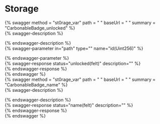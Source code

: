 
Storage
=======
  
{% swagger method = "st0rage_var" path = " " baseUrl = " " summary = "CarbonableBadge_unlocked" %}  
{% swagger-description %}  
  
{% endswagger-description %}  
{% swagger-parameter in="path" type="" name="id(Uint256)" %}  
  
{% endswagger-parameter %}  
{% swagger-response status="unlocked(felt)" description="" %}  
{% endswagger-response %}  
{% endswagger %}  
{% swagger method = "st0rage_var" path = " " baseUrl = " " summary = "CarbonableBadge_name" %}  
{% swagger-description %}  
  
{% endswagger-description %}  
{% swagger-response status="name(felt)" description="" %}  
{% endswagger-response %}  
{% endswagger %}